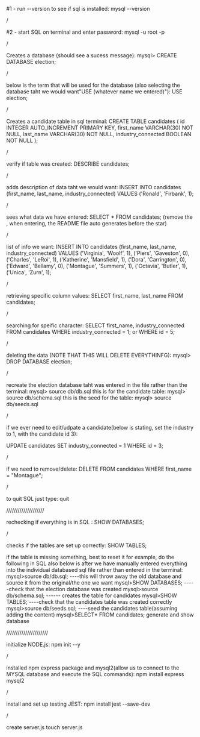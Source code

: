#1 - run --version to see if sql is installed:
mysql --version

/

#2 - start SQL on terminal and enter password:
mysql -u root -p

/

Creates a database (should see a sucess message):
mysql> CREATE DATABASE election;

/

below is the term that will be used for the database (also selecting the database taht we would want"USE (whatever name we entered)"):
USE election;

/

Creates a candidate table in sql terminal:
CREATE TABLE candidates (
id INTEGER AUTO_INCREMENT PRIMARY KEY,
first_name VARCHAR(30) NOT NULL,
last_name VARCHAR(30) NOT NULL,
industry_connected BOOLEAN NOT NULL
);

/

verify if table was created:
DESCRIBE candidates;

/

adds description of data taht we would want:
INSERT INTO candidates (first_name, last_name, industry_connected)
VALUES ('Ronald', 'Firbank', 1);

/

sees what data we have entered:
SELECT \* FROM candidates; (remove the \, when entering, the README file auto generates before the star)

/

list of info we want:
INSERT INTO candidates (first_name, last_name, industry_connected)
VALUES
('Virginia', 'Woolf', 1),
('Piers', 'Gaveston', 0),
('Charles', 'LeRoi', 1),
('Katherine', 'Mansfield', 1),
('Dora', 'Carrington', 0),
('Edward', 'Bellamy', 0),
('Montague', 'Summers', 1),
('Octavia', 'Butler', 1),
('Unica', 'Zurn', 1);

/

retrieving specific column values:
SELECT first_name, last_name FROM candidates;

/

searching for speific character:
SELECT first_name, industry_connected
FROM candidates
WHERE industry_connected = 1;
or
WHERE id = 5;

/

deleting the data (NOTE THAT THIS WILL DELETE EVERYTHINFG):
mysql> DROP DATABASE election;

/

recreate the election database taht was entered in the file rather than the terminal:
mysql> source db/db.sql
this is for the candidate table: mysql> source db/schema.sql
this is the seed for the table: mysql> source db/seeds.sql

/

if we ever need to edit/udpate a candidate(below is stating, set the industry to 1, with the candidate id 3):

UPDATE candidates
SET industry_connected = 1
WHERE id = 3;

/

if we need to remove/delete:
DELETE FROM candidates
WHERE first_name = "Montague";

/

to quit SQL just type:
quit

////////////////////

rechecking if everything is in SQL :
SHOW DATABASES;

/

checks if the tables are set up correctly:
SHOW TABLES;

if the table is missing something, best to reset it for example, do the following in SQL also below is after we have manually entered everything into the individual databased sql file rather than entered in the terminal:
mysql>source db/db.sql; ----this will throw away the old database and source it from the original/the one we want
mysql>SHOW DATABASES; -----check that the election database was created
mysql>source db/schema.sql; ------ creates the table for candidates
mysql>SHOW TABLES; ----check that the candidates table was created correctly
mysql>source db/seeds.sql; ----seed the candidates table(assuming adding the content)
mysql>SELECT\* FROM candidates; generate and show database

//////////////////////

initialize NODE.js:
npm init --y

/

installed npm express package and mysql2(allow us to connect to the MYSQL database and execute the SQL commands):
npm install express mysql2

/

install and set up testing JEST:
npm install jest --save-dev

/

create server.js
touch server.js
